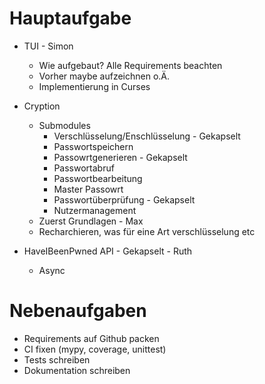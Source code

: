 # Hauptaufgabe
- TUI - Simon
  - Wie aufgebaut? Alle Requirements beachten
  - Vorher maybe aufzeichnen o.Ä.
  - Implementierung in Curses

- Cryption
  - Submodules
    - Verschlüsselung/Enschlüsselung - Gekapselt
    - Passwortspeichern
    - Passowrtgenerieren - Gekapselt
    - Passwortabruf 
    - Passwortbearbeitung 
    - Master Passowrt
    - Passwortüberprüfung - Gekapselt
    - Nutzermanagement
  - Zuerst Grundlagen - Max
  - Recharchieren, was für eine Art verschlüsselung etc

- HaveIBeenPwned API - Gekapselt - Ruth
  - Async
 
# Nebenaufgaben
- Requirements auf Github packen
- CI fixen (mypy, coverage, unittest)
- Tests schreiben
- Dokumentation schreiben
